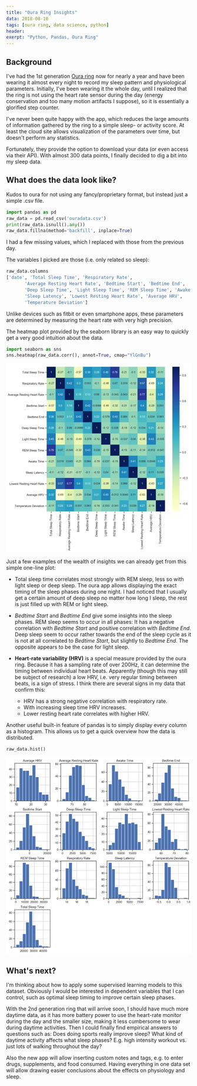 ```yaml
---
title: "Oura Ring Insights"
data: 2018-08-10
tags: [oura ring, data science, python]
header:
exerpt: "Python, Pandas, Oura Ring"
---
```

## Background
I've had the 1st generation [Oura ring](https://ouraring.com/) now for nearly a year and have been wearing it almost every night to record my sleep pattern and physiological parameters. Initially, I've been wearing it the whole day, until I realized that the ring is not using the heart rate sensor during the day (energy conservation and too many motion artifacts I suppose), so it is essentially a glorified step counter.

I've never been quite happy with the app, which reduces the large amounts of information gathered by the ring to a simple sleep- or activity score. At least the cloud site allows visualization of the parameters over time, but doesn't perform any statistics.

Fortunately, they provide the option to download your data (or even access via their API).
With almost 300 data points, I finally decided to dig a bit into my sleep data.

## What does the data look like?

Kudos to oura for not using any fancy/proprietary format, but instead just a simple .csv file.
```python
import pandas as pd
raw_data = pd.read_csv('ouradata.csv')
print(raw_data.isnull().any())
raw_data.fillna(method='backfill', inplace=True)
```
I had a few missing values, which I replaced with those from the previous day.

The variables I picked are those (i.e. only related so sleep):  
```python
raw_data.columns
['date', 'Total Sleep Time', 'Respiratory Rate',
       'Average Resting Heart Rate', 'Bedtime Start', 'Bedtime End',
       'Deep Sleep Time', 'Light Sleep Time', 'REM Sleep Time', 'Awake Time',
       'Sleep Latency', 'Lowest Resting Heart Rate', 'Average HRV',
       'Temperature Deviation']
```
Unlike devices such as fitbit or even smartphone apps, these parameters are determined by measuring the heart rate with very high precision.

The heatmap plot provided by the seaborn library is an easy way to quickly get a very good intuition about the data.
```python
import seaborn as sns
sns.heatmap(raw_data.corr(), annot=True, cmap="YlGnBu")
```
<img src="/assets/images/oura/matrix.PNG" alt="heatmap" width="600px"/>

Just a few examples of the wealth of insights we can already get from this simple one-line plot:

* Total sleep time correlates most strongly with REM sleep, less so with light sleep or deep sleep. The oura app allows displaying the exact timing of the sleep phases during one night. I had noticed that I usually get a certain amount of deep sleep no matter how long I sleep, the rest is just filled up with REM or light sleep.

* *Bedtime Start* and *Bedtime End* give some insights into the sleep phases. REM sleep seems to occur in all phases: It has a negative correlation with *Bedtime Start* and positive correlation with *Bedtime End*. Deep sleep seem to occur rather towards the end of the sleep cycle as it is not at all correlated to *Bedtime Start*, but slightly to *Bedtime End*. The opposite appears to be the case for light sleep.

* **Heart-rate variability (HRV)** is a special measure provided by the oura ring. Because it has a sampling rate of over 200Hz, it can determine the timing between individual heart beats. Apparently (though this may still be subject of research) a low HRV, i.e. very regular timing between beats, is a sign of stress. I think there are several signs in my data that confirm this:
  * HRV has a strong negative correlation with respiratory rate.
  * With increasing sleep time HRV increases.
  * Lower resting heart rate correlates with higher HRV.



Another useful built-in feature of pandas is to simply display every column as a histogram. This allows us to get a quick overview how the data is distributed.
```python
raw_data.hist()
```
<img src="/assets/images/oura/histogram.PNG" alt="histogram" width="550px"/>

## What's next?

I'm thinking about how to apply some supervised learning models to this dataset. Obviously I would be interested in dependent variables that I can control, such as optimal sleep timing to improve certain sleep phases.

With the 2nd generation ring that will arrive soon, I should have much more daytime data, as it has more battery power to use the heart-rate monitor during the day and the smaller size, making it less cumbersome to wear during daytime activities. Then I could finally find empirical answers to questions such as: Does doing sports really improve sleep? What kind of daytime activity affects what sleep phases? E.g. high intensity workout vs. just lots of walking throughout the day?

Also the new app will allow inserting custom notes and tags, e.g. to enter drugs, supplements, and food consumed. Having everything in one data set will allow drawing easier conclusions about the effects on physiology and sleep.
